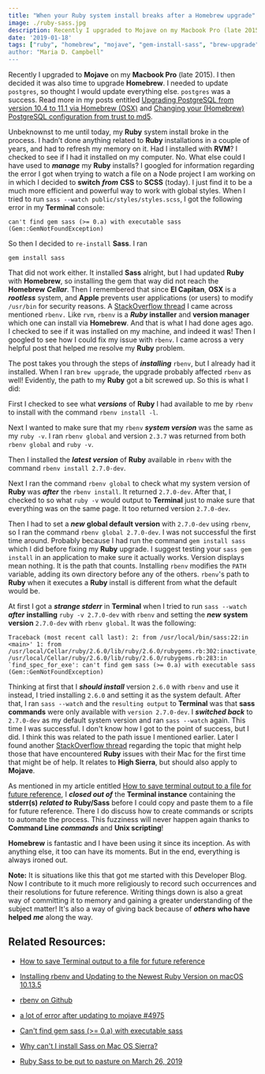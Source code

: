 ```yaml
---
title: "When your Ruby system install breaks after a Homebrew upgrade"
image: ./ruby-sass.jpg
description: Recently I upgraded to Mojave on my Macbook Pro (late 2015). Unbeknownst to me until today, my Ruby system install broke in the process.
date: '2019-01-18'
tags: ["ruby", "homebrew", "mojave", "gem-install-sass", "brew-upgrade", "rbenv", system-version", "command-line", "commands", "unix-scripting", "osx"]
author: "Maria D. Campbell"
---
```


Recently I upgraded to **Mojave** on my **Macbook Pro** (late 2015). I then decided it was also time to upgrade **Homebrew**. I needed to update `postgres`, so thought I would update everything else. `postgres` was a success. Read more in my posts entitled [Upgrading PostgreSQL from version 10.4 to 11.1 via Homebrew (OSX)]() and [Changing your (Homebrew) PostgreSQL configuration from trust to md5]().

Unbeknownst to me until today, my **Ruby** system install broke in the process. I hadn’t done anything related to **Ruby** installations in a couple of years, and had to refresh my memory on it. Had I installed with **RVM**? I checked to see if I had it installed on my computer. No. What else could I have used to ***manage*** my **Ruby** installs? I googled for information regarding the error I got when trying to watch a file on a Node project I am working on in which I decided to **switch** ***from*** **CSS** to **SCSS** (today). I just find it to be a much more efficient and powerful way to work with global styles. When I tried to run `sass --watch public/styles/styles.scss`, I got the following error in my **Terminal** console:

```shell
can't find gem sass (>= 0.a) with executable sass (Gem::GemNotFoundException)
```

So then I decided to `re-install` **Sass**. I ran

```shell
gem install sass
```
That did not work either. It installed **Sass** alright, but I had updated **Ruby** with **Homebrew**, so installing the gem that way did not reach the **Homebrew** ***Cellar***. Then I remembered that since **El Capitan**, **OSX** is a ***rootless*** system, and **Apple** prevents user applications (or users) to modify `/usr/bin` for security reasons. A [StackOverflow thread](https://stackoverflow.com/questions/40957368/gem-install-sass-error) I came across mentioned `rbenv.` Like `rvm`, `rbenv` is a ***Ruby*** **installer** and **version manager** which one can install via **Homebrew**. And that is what I had done ages ago. I checked to see if it was installed on my machine, and indeed it was! Then I googled to see how I could fix my issue with `rbenv`. I came across a very helpful post that helped me resolve my **Ruby** problem.

The post takes you through the steps of ***installing*** `rbenv`, but I already had it installed. When I ran `brew upgrade`, the upgrade probably affected `rbenv` as well! Evidently, the path to my **Ruby** got a bit screwed up. So this is what I did:

First I checked to see what ***versions*** of **Ruby** I had available to me by `rbenv` to install with the command `rbenv install -l`.

Next I wanted to make sure that my `rbenv` ***system version*** was the same as my `ruby -v`. I ran `rbenv global` and version `2.3.7` was returned from both `rbenv global` and `ruby -v`.

Then I installed the ***latest version*** of **Ruby** available in `rbenv` with the command `rbenv install 2.7.0-dev`.

Next I ran the command `rbenv global` to check what my system version of **Ruby** was ***after*** the `rbenv install`. It returned `2.7.0-dev`. After that, I checked to so what `ruby -v` would output to **Terminal** just to make sure that everything was on the same page. It too returned version `2.7.0-dev`. 

Then I had to set a ***new*** **global default version** with `2.7.0-dev` using `rbenv`, so I ran the command `rbenv global 2.7.0-dev`. I was not successful the first time around. Probably because I had run the command `gem install sass` which I did before fixing my **Ruby** upgrade. I suggest testing your `sass gem install` in an application to make sure it actually works. Version displays mean nothing. It is the path that counts. Installing `rbenv` modifies the `PATH` variable, adding its own directory before any of the others. `rbenv`'s path to **Ruby** when it executes a **Ruby** install is different from what the default would be.

At first I got a ***strange stderr*** in **Terminal** when I tried to run `sass --watch` ***after*** **installing** `ruby -v 2.7.0-dev` with `rbenv` and setting the ***new*** **system version** `2.7.0-dev` with `rbenv global`. It was the following:

```shell
Traceback (most recent call last): 2: from /usr/local/bin/sass:22:in <main>' 1: from /usr/local/Cellar/ruby/2.6.0/lib/ruby/2.6.0/rubygems.rb:302:inactivate_bin_path' /usr/local/Cellar/ruby/2.6.0/lib/ruby/2.6.0/rubygems.rb:283:in `find_spec_for_exe': can't find gem sass (>= 0.a) with executable sass (Gem::GemNotFoundException)
```

Thinking at first that I ***should install*** version `2.6.0` with `rbenv` and use it instead, I tried installing `2.6.0` and setting it as the system default. After that, I ran `sass --watch` and the `resulting output` to **Terminal** was that **sass commands** were only available with `version 2.7.0-dev`. I ***switched back*** to `2.7.0-dev` as my default system version and ran `sass --watch` again. This time I was successful. I don't know how I got to the point of success, but I did. I think this was related to the path issue I mentioned earlier. Later I found another [StackOverflow thread](https://stackoverflow.com/questions/45261658/why-cant-i-install-sass-on-mac-os-sierra) regarding the topic that might help those that have encountered **Ruby** issues with their Mac for the first time that might be of help. It relates to **High Sierra**, but should also apply to **Mojave**.

As mentioned in my article entitled [How to save terminal output to a file for future reference](), I ***closed out of*** the **Terminal instance** containing the **stderr(s)** ***related to*** **Ruby/Sass** before I could copy and paste them to a file for future reference. There I do discuss how to create commands or scripts to automate the process. This fuzziness will never happen again thanks to **Command Line** ***commands*** and **Unix scripting**!

**Homebrew** is fantastic and I have been using it since its inception. As with anything else, it too can have its moments. But in the end, everything is always ironed out.

**Note:** It is situations like this that got me started with this Developer Blog. Now I contribute to it much more religiously to record such occurrences and their resolutions for future reference. Writing things down is also a great way of committing it to memory and gaining a greater understanding of the subject matter! It's also a way of giving back because of ***others*** **who have helped** ***me*** along the way.

## Related Resources:

+ [How to save Terminal output to a file for future reference](http://www.mariadcampbell.com/2019/01/18/how-to-save-terminal-output-to-a-file-for-future-reference/)

+ [Installing rbenv and Updating to the Newest Ruby Version on macOS 10.13.5](https://medium.com/@gratefulcheddar/installing-rbenv-and-updating-to-the-newest-ruby-version-22c465063450)

+ [rbenv on Github](https://github.com/rbenv/rbenv)

+ [a lot of error after updating to mojave #4975](https://github.com/Homebrew/brew/issues/4975)

+ [Can't find gem sass (&gt;= 0.a) with executable sass](https://stackoverflow.com/questions/48461207/cant-find-gem-sass-0-a-with-executable-sass)

+ [Why can't I install Sass on Mac OS Sierra?](https://stackoverflow.com/questions/45261658/why-cant-i-install-sass-on-mac-os-sierra)

+ [Ruby Sass to be put to pasture on March 26, 2019](https://css-tricks.com/ruby-sass-to-be-put-to-pasture-on-march-26-2019/)